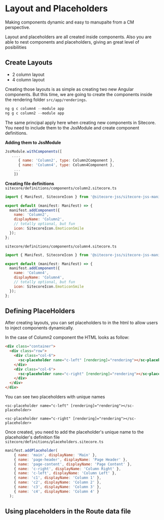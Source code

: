 
# Layout and Placeholders

Making components dynamic and easy to manupalte from a CM perspective.

Layout and placeholders are all created inside components. Also you are able to nest components and placeholders, giving an great level of posibilities

## Create Layouts

- 2 column layout
- 4 column layout

Creating those layouts is as simple as creating two new Angular components. But this time, we are going to create the components inside the rendering folder `src/app/renderings`.

```javascript
ng g c column4 --module app
ng g c column2 --module app
```

The same principal apply here when creating new components in Sitecore. You need to include them to the JssModule and create component definitions.

**Adding them to JssModule**
```javascript
JssModule.withComponents([
   ....
      { name: 'Column2', type: Column2Component },
      { name: 'Column4', type: Column4Component },
    ...
    ])
```

**Creating file definitions**
`sitecore/definitions/components/column2.sitecore.ts`
```javascript
import { Manifest, SitecoreIcon } from '@sitecore-jss/sitecore-jss-manifest';

export default (manifest: Manifest) => {
  manifest.addComponent({
    name: 'Column2',
    displayName: 'Column2',
    // totally optional, but fun
    icon: SitecoreIcon.EmoticonSmile
  });
};
```

`sitecore/definitions/components/column4.sitecore.ts`
```javascript
import { Manifest, SitecoreIcon } from '@sitecore-jss/sitecore-jss-manifest';

export default (manifest: Manifest) => {
  manifest.addComponent({
    name: 'Column4',
    displayName: 'Column4',
    // totally optional, but fun
    icon: SitecoreIcon.EmoticonSmile
  });
};
```

## Defining PlaceHolders

After creating layouts, you can set placeholders to in the html to allow users to inject components dynamically.

In the case of Column2 component the HTML looks as follow:

```html
<div class="container">
  <div class="row">
    <div class="col-6">
      <sc-placeholder name="c-left" [rendering]="rendering"></sc-placeholder>
    </div>
    <div class="col-6">
      <sc-placeholder name="c-right" [rendering]="rendering"></sc-placeholder>
    </div>
  </div>
</div>
```

You can see two placeholders with unique names

`<sc-placeholder name="c-left" [rendering]="rendering"></sc-placeholder>`

`<sc-placeholder name="c-right" [rendering]="rendering"></sc-placeholder>`

Once created, you need to add the placeholder's unique name to the placeholder's definition file `sitecore/definitions/placeholders.sitecore.ts`

```javascript
manifest.addPlaceholder(
    { name: 'main', displayName: 'Main' },
    { name: 'page-header', displayName: 'Page Header' },
    { name: 'page-content', displayName: 'Page Content' },
    { name: 'c-right', displayName: 'Column Right' },
    { name: 'c-left', displayName: 'Column Left' },
    { name: 'c1', displayName: 'Column 1' },
    { name: 'c2', displayName: 'Column 2' },
    { name: 'c3', displayName: 'Column 3' },
    { name: 'c4', displayName: 'Column 4' }
  );
  ```

  ## Using placeholders in the Route data file


